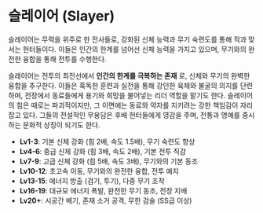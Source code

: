 # 슬레이어 (Slayer)

슬레이어는 무력을 위주로 한 전사들로, 강화된 신체 능력과 무기 숙련도를 통해 적과 맞서는 헌터들이다. 이들은 인간의 한계를 넘어선 신체 능력을 가지고 있으며, 무기와의 완전한 융합을 통해 전투를 수행한다.

슬레이어는 전투의 최전선에서 **인간의 한계를 극복하는 존재** 로, 신체와 무기의 완벽한 융합을 추구한다. 이들은 혹독한 훈련과 실전을 통해 강인한 육체와 불굴의 의지를 단련하며, 전장에서 동료들에게 용기와 희망을 불어넣는 리더 역할을 맡기도 한다. 슬레이어의 힘은 때로는 파괴적이지만, 그 이면에는 동료와 약자를 지키려는 강한 책임감이 자리잡고 있다. 그들의 전설적인 무용담은 후배 헌터들에게 영감을 주며, 전통과 명예를 중시하는 문화적 상징이 되기도 한다.

- **Lv1-3**: 기본 신체 강화 (힘 2배, 속도 1.5배), 무기 숙련도 향상
- **Lv4-6**: 중급 신체 강화 (힘 3배, 속도 2배), 기본 전투 직감
- **Lv7-9**: 고급 신체 강화 (힘 5배, 속도 3배), 무기와의 기본 동조
- **Lv10-12**: 초고속 이동, 무기와의 완전한 융합, 전투 예지
- **Lv13-15**: 에너지 방출 (검기, 투기), 다중 무기 조작
- **Lv16-19**: 대규모 에너지 폭발, 완전한 무기 동조, 전장 지배
- **Lv20+**: 시공간 베기, 존재 소거 공격, 무한 검술 (SS급 이상)
